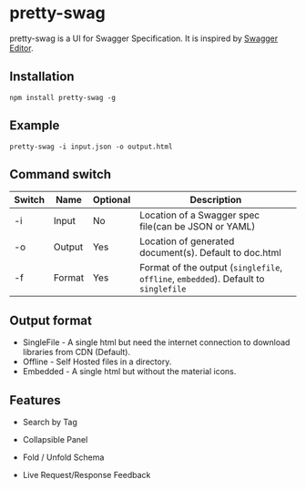 # pretty-swag

pretty-swag is a UI for Swagger Specification. It is inspired by [Swagger Editor](http://swagger.io/swagger-editor/).

## Installation

```Shell
npm install pretty-swag -g
```

## Example

```Shell
pretty-swag -i input.json -o output.html
```

## Command switch
| Switch |  Name  | Optional | Description                                                                          |
| -------|--------|----------|--------------------------------------------------------------------------------------|
| -i     | Input  |       No | Location of a Swagger spec file(can be JSON or YAML)                                 |
| -o     | Output |      Yes | Location of generated document(s). Default to doc.html                               |
| -f     | Format |      Yes | Format of the output (`singlefile`, `offline`, `embedded`). Default to `singlefile`  |

## Output format

 - SingleFile - A single html but need the internet connection to download libraries from CDN (Default).
 - Offline - Self Hosted files in a directory.
 - Embedded - A single html but without the material icons.

## Features

- Search by Tag

- Collapsible Panel

- Fold / Unfold Schema

- Live Request/Response Feedback

